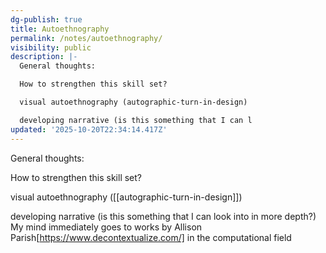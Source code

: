 ```yaml
---
dg-publish: true
title: Autoethnography
permalink: /notes/autoethnography/
visibility: public
description: |-
  General thoughts:

  How to strengthen this skill set? 

  visual autoethnography (autographic-turn-in-design)

  developing narrative (is this something that I can l
updated: '2025-10-20T22:34:14.417Z'
---
```

General thoughts:

How to strengthen this skill set? 

visual autoethnography ([[autographic-turn-in-design]])

developing narrative (is this something that I can look into in more depth?)
My mind immediately goes to works by Allison Parish[https://www.decontextualize.com/] in the computational field
